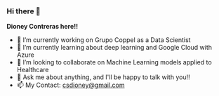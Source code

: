 ### Hi there 👋

**Dioney Contreras here!!**

- 🔭 I’m currently working on Grupo Coppel as a Data Scientist
- 🌱 I’m currently learning about deep learning and Google Cloud with Azure
- 👯 I’m looking to collaborate on Machine Learning models applied to Healthcare
- 💬 Ask me about anything, and I'll be happy to talk with you!!
- 📫 My Contact: csdioney@gmail.com

